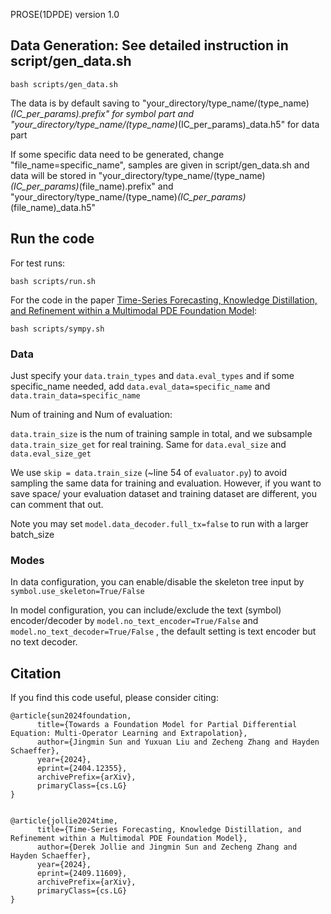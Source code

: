 PROSE(1DPDE) version 1.0

## Data Generation: See detailed instruction in script/gen_data.sh
    bash scripts/gen_data.sh
The data is by default saving to "your_directory/type_name/(type_name)_(IC_per_params).prefix" for symbol part 
                        and "your_directory/type_name/(type_name)_(IC_per_params)_data.h5" for data part

If some specific data need to be generated, change "file_name=specific_name", samples are given in script/gen_data.sh 
and data will be stored in "your_directory/type_name/(type_name)_(IC_per_params)_(file_name).prefix" 
                        and "your_directory/type_name/(type_name)_(IC_per_params)_(file_name)_data.h5" 


## Run the code

For test runs:

    bash scripts/run.sh

For the code in the paper  [Time-Series Forecasting, Knowledge Distillation, and Refinement within a Multimodal PDE Foundation Model](https://arxiv.org/abs/2409.11609):
    
    bash scripts/sympy.sh


### Data

Just specify your ``data.train_types`` and ``data.eval_types`` and if some specific_name needed, 
add ``data.eval_data=specific_name`` and ``data.train_data=specific_name``

Num of training and Num of evaluation:

``data.train_size`` is the num of training sample in total, and we subsample ``data.train_size_get`` for real training.
Same for ``data.eval_size``  and  ``data.eval_size_get`` 

We use ``skip = data.train_size`` (~line 54 of ``evaluator.py``) to avoid sampling the same data for training and evaluation.
However, if you want to save space/ your evaluation dataset and training dataset are different, you can comment that out.


Note you may set ``model.data_decoder.full_tx=false`` to run with a larger batch_size

### Modes

In data configuration, you can enable/disable the skeleton tree input by ``symbol.use_skeleton=True/False``

In model configuration, you can include/exclude the text (symbol) encoder/decoder by ``model.no_text_encoder=True/False`` 
and ``model.no_text_decoder=True/False`` , the default setting is text encoder but no text decoder.

## Citation

If you find this code useful, please consider citing:

```
@article{sun2024foundation,
      title={Towards a Foundation Model for Partial Differential Equation: Multi-Operator Learning and Extrapolation}, 
      author={Jingmin Sun and Yuxuan Liu and Zecheng Zhang and Hayden Schaeffer},
      year={2024},
      eprint={2404.12355},
      archivePrefix={arXiv},
      primaryClass={cs.LG}
}


@article{jollie2024time,
      title={Time-Series Forecasting, Knowledge Distillation, and Refinement within a Multimodal PDE Foundation Model}, 
      author={Derek Jollie and Jingmin Sun and Zecheng Zhang and Hayden Schaeffer},
      year={2024},
      eprint={2409.11609},
      archivePrefix={arXiv},
      primaryClass={cs.LG}
}
```
